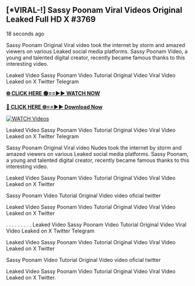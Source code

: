 ## [*VIRAL-!] Sassy Poonam Viral Videos Original Leaked Full HD X #3769

18 seconds ago

Sassy Poonam Original Viral video took the internet by storm and amazed viewers on various Leaked social media platforms. Sassy Poonam Video, a young and talented digital creator, recently became famous thanks to this interesting video.

Leaked Video Sassy Poonam Video Tutorial Original Video Viral Video Leaked on X Twitter Telegram

**[🌐 CLICK HERE 🟢==►► WATCH NOW](https://russelviper69.blogspot.com/p/valo-video.html)**

**[🔴 CLICK HERE 🌐==►► Download Now](https://russelviper69.blogspot.com/p/valo-video.html)**

[![WATCH Videos](https://i.imgur.com/dJHk4Zq.gif)](https://russelviper69.blogspot.com/p/valo-video.html)

Leaked Video Sassy Poonam Video Tutorial Original Video Viral Video Leaked on X Twitter Telegram

Sassy Poonam Original Viral video Nudes took the internet by storm and amazed viewers on various Leaked social media platforms. Sassy Poonam, a young and talented digital creator, recently became famous thanks to this interesting video.

Leaked Video Sassy Poonam Video Tutorial Original Video Viral Video Leaked on X Twitter

Sassy Poonam Video Tutorial Original Video video oficial twitter

Leaked Video Sassy Poonam Video Tutorial Original Video Viral Video Leaked on X Twitter

. . . . . . . . . Leaked Video Sassy Poonam Video Tutorial Original Video Viral Video Leaked on X Twitter Telegram

Leaked Video Sassy Poonam Video Tutorial Original Video Viral Video Leaked on X Twitter

Sassy Poonam Video Tutorial Original Video video oficial twitter

Leaked Video Sassy Poonam Video Tutorial Original Video Viral Video Leaked on X Twitter.
